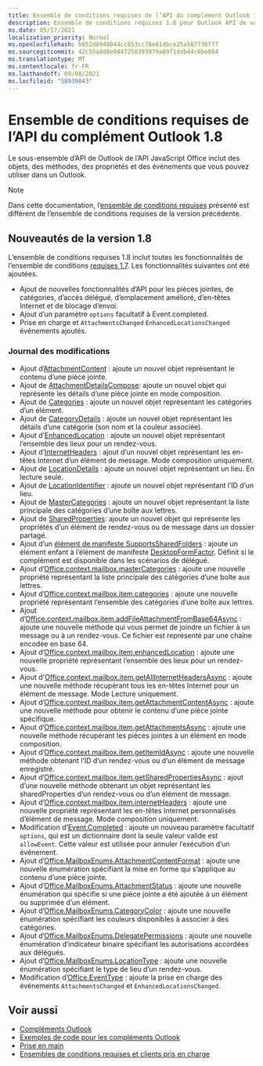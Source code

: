 ```yaml
---
title: Ensemble de conditions requises de l’API du complément Outlook 1.8
description: Ensemble de conditions requises 1.8 pour Outlook API de votre application.
ms.date: 05/17/2021
localization_priority: Normal
ms.openlocfilehash: b852d8948044cc853cc78e81dbce25a587736f77
ms.sourcegitcommit: 42c55a8d8e0447258393979a09f1ddb44c6be884
ms.translationtype: MT
ms.contentlocale: fr-FR
ms.lasthandoff: 09/08/2021
ms.locfileid: "58939043"
---
```

# <a name="outlook-add-in-api-requirement-set-18"></a>Ensemble de conditions requises de l’API du complément Outlook 1.8

Le sous-ensemble d’API de Outlook de l’API JavaScript Office inclut des objets, des méthodes, des propriétés et des événements que vous pouvez utiliser dans un Outlook.

> [!NOTE]
> Dans cette documentation, l’[ensemble de conditions requises](../../requirement-sets/outlook-api-requirement-sets.md) présenté est différent de l’ensemble de conditions requises de la version précédente.

## <a name="whats-new-in-18"></a>Nouveautés de la version 1.8

L’ensemble de conditions requises 1.8 inclut toutes les fonctionnalités de l’ensemble de conditions [requises 1.7](../requirement-set-1.7/outlook-requirement-set-1.7.md). Les fonctionnalités suivantes ont été ajoutées.

- Ajout de nouvelles fonctionnalités d’API pour les pièces jointes, de catégories, d’accès délégué, d’emplacement amélioré, d’en-têtes Internet et de blocage d’envoi.
- Ajout d’un paramètre `options` facultatif à Event.completed.
- Prise en charge et `AttachmentsChanged` `EnhancedLocationsChanged` événements ajoutés.

### <a name="change-log"></a>Journal des modifications

- Ajout d’[AttachmentContent](/javascript/api/outlook/office.attachmentcontent?view=outlook-js-1.8&preserve-view=true) : ajoute un nouvel objet représentant le contenu d’une pièce jointe.
- Ajout de [AttachmentDetailsCompose](/javascript/api/outlook/office.attachmentdetailscompose?view=outlook-js-1.8&preserve-view=true): ajoute un nouvel objet qui représente les détails d’une pièce jointe en mode composition.
- Ajout de [Categories](/javascript/api/outlook/office.categories?view=outlook-js-1.8&preserve-view=true) : ajoute un nouvel objet représentant les catégories d’un élément.
- Ajout de [CategoryDetails](/javascript/api/outlook/office.categorydetails?view=outlook-js-1.8&preserve-view=true) : ajoute un nouvel objet représentant les détails d’une catégorie (son nom et la couleur associée).
- Ajout d’[EnhancedLocation](/javascript/api/outlook/office.enhancedlocation?view=outlook-js-1.8&preserve-view=true) : ajoute un nouvel objet représentant l’ensemble des lieux pour un rendez-vous.
- Ajout d’[InternetHeaders](/javascript/api/outlook/office.internetheaders?view=outlook-js-1.8&preserve-view=true) : ajout d’un nouvel objet représentant les en-têtes Internet d’un élément de message. Mode composition uniquement.
- Ajout de [LocationDetails](/javascript/api/outlook/office.locationdetails?view=outlook-js-1.8&preserve-view=true) : ajoute un nouvel objet représentant un lieu. En lecture seule.
- Ajout de [LocationIdentifier](/javascript/api/outlook/office.locationidentifier?view=outlook-js-1.8&preserve-view=true) : ajoute un nouvel objet représentant l’ID d’un lieu.
- Ajout de [MasterCategories](/javascript/api/outlook/office.mastercategories?view=outlook-js-1.8&preserve-view=true) : ajoute un nouvel objet représentant la liste principale des catégories d’une boîte aux lettres.
- Ajout de [SharedProperties](/javascript/api/outlook/office.sharedproperties?view=outlook-js-1.8&preserve-view=true): ajoute un nouvel objet qui représente les propriétés d’un élément de rendez-vous ou de message dans un dossier partagé.
- Ajout d’un [élément de manifeste SupportsSharedFolders](../../manifest/supportssharedfolders.md) : ajoute un élément enfant à l’élément de manifeste [DesktopFormFactor](../../manifest/desktopformfactor.md). Définit si le complément est disponible dans les scénarios de délégué.
- Ajout d’[Office.context.mailbox.masterCategories](office.context.mailbox.md#properties) : ajoute une nouvelle propriété représentant la liste principale des catégories d’une boîte aux lettres.
- Ajout d’[Office.context.mailbox.item.categories](office.context.mailbox.item.md#properties) : ajoute une nouvelle propriété représentant l’ensemble des catégories d’une boîte aux lettres.
- Ajout d’[Office.context.mailbox.item.addFileAttachmentFromBase64Async](office.context.mailbox.item.md#methods) : ajoute une nouvelle méthode qui vous permet de joindre un fichier à un message ou à un rendez-vous. Ce fichier est représenté par une chaîne encodée en base 64.
- Ajout d’[Office.context.mailbox.item.enhancedLocation](office.context.mailbox.item.md#properties) : ajoute une nouvelle propriété représentant l’ensemble des lieux pour un rendez-vous.
- Ajout d'[Office.context.mailbox.item.getAllInternetHeadersAsync](office.context.mailbox.item.md#methods) : ajoute une nouvelle méthode récupérant tous les en-têtes Internet pour un élément de message. Mode Lecture uniquement.
- Ajout d’[Office.context.mailbox.item.getAttachmentContentAsync](office.context.mailbox.item.md#methods) : ajoute une nouvelle méthode pour obtenir le contenu d’une pièce jointe spécifique.
- Ajout d’[Office.context.mailbox.item.getAttachmentsAsync](office.context.mailbox.item.md#methods) : ajoute une nouvelle méthode récupérant les pièces jointes à un élément en mode composition.
- Ajout d’[Office.context.mailbox.item.getItemIdAsync](office.context.mailbox.item.md#methods) : ajoute une nouvelle méthode obtenant l’ID d’un rendez-vous ou d’un élément de message enregistré.
- Ajout d’[Office.context.mailbox.item.getSharedPropertiesAsync](office.context.mailbox.item.md#methods) : ajout d’une nouvelle méthode obtenant un objet représentant les sharedProperties d’un rendez-vous ou d’un élément de message.
- Ajout d’[Office.context.mailbox.item.internetHeaders](office.context.mailbox.item.md#properties) : ajoute une nouvelle propriété représentant les en-têtes Internet personnalisés d’élément de message. Mode composition uniquement.
- Modification d’[Event.Completed](/javascript/api/office/office.addincommands.event#completed_options_) : ajoute un nouveau paramètre facultatif `options`, qui est un dictionnaire dont la seule valeur valide est `allowEvent`. Cette valeur est utilisée pour annuler l’exécution d’un événement.
- Ajout d’[Office.MailboxEnums.AttachmentContentFormat](/javascript/api/outlook/office.mailboxenums.attachmentcontentformat?view=outlook-js-1.8&preserve-view=true) : ajoute une nouvelle énumération spécifiant la mise en forme qui s’applique au contenu d’une pièce jointe.
- Ajout d’[Office.MailboxEnums.AttachmentStatus](/javascript/api/outlook/office.mailboxenums.attachmentstatus?view=outlook-js-1.8&preserve-view=true) : ajoute une nouvelle énumération qui spécifie si une pièce jointe a été ajoutée à un élément ou supprimée d’un élément.
- Ajout d’[Office.MailboxEnums.CategoryColor](/javascript/api/outlook/office.mailboxenums.categorycolor?view=outlook-js-1.8&preserve-view=true) : ajoute une nouvelle énumération spécifiant les couleurs disponibles à associer à des catégories.
- Ajout d’[Office.MailboxEnums.DelegatePermissions](/javascript/api/outlook/office.mailboxenums.delegatepermissions?view=outlook-js-1.8&preserve-view=true) : ajoute une nouvelle énumération d’indicateur binaire spécifiant les autorisations accordées aux délégués.
- Ajout d’[Office.MailboxEnums.LocationType](/javascript/api/outlook/office.mailboxenums.locationtype?view=outlook-js-1.8&preserve-view=true) : ajoute une nouvelle énumération spécifiant le type de lieu d’un rendez-vous.
- Modification d’[Office.EventType](/javascript/api/office/office.eventtype) : ajoute la prise en charge des événements `AttachmentsChanged` et `EnhancedLocationsChanged`.

## <a name="see-also"></a>Voir aussi

- [Compléments Outlook](../../../outlook/outlook-add-ins-overview.md)
- [Exemples de code pour les compléments Outlook](https://developer.microsoft.com/outlook/gallery/?filterBy=Outlook,Samples,Add-ins)
- [Prise en main](../../../quickstarts/outlook-quickstart.md)
- [Ensembles de conditions requises et clients pris en charge](../../requirement-sets/outlook-api-requirement-sets.md)
